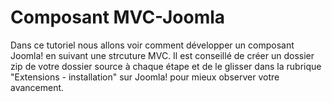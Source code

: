 # Composant MVC-Joomla

Dans ce tutoriel nous allons voir comment développer un composant Joomla! en suivant une strcuture MVC. Il est conseillé de créer un dossier zip de votre dossier source à chaque étape et de le glisser dans la rubrique "Extensions - installation" sur Joomla! pour mieux observer votre avancement.
